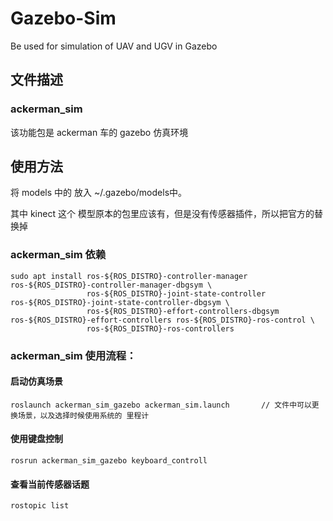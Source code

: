# Gazebo-Sim
Be used for simulation of UAV and UGV in Gazebo


## 文件描述
### ackerman_sim

该功能包是 ackerman 车的 gazebo 仿真环境



## 使用方法

将 models 中的  放入 ~/.gazebo/models中。

其中 kinect 这个 模型原本的包里应该有，但是没有传感器插件，所以把官方的替换掉

### ackerman_sim 依赖

```
sudo apt install ros-${ROS_DISTRO}-controller-manager ros-${ROS_DISTRO}-controller-manager-dbgsym \
                 ros-${ROS_DISTRO}-joint-state-controller ros-${ROS_DISTRO}-joint-state-controller-dbgsym \
                 ros-${ROS_DISTRO}-effort-controllers-dbgsym ros-${ROS_DISTRO}-effort-controllers ros-${ROS_DISTRO}-ros-control \
                 ros-${ROS_DISTRO}-ros-controllers
```



### ackerman_sim 使用流程：

#### 启动仿真场景

```
roslaunch ackerman_sim_gazebo ackerman_sim.launch       // 文件中可以更换场景，以及选择时候使用系统的 里程计
```

#### 使用键盘控制
```
rosrun ackerman_sim_gazebo keyboard_controll
```

#### 查看当前传感器话题

```
rostopic list
```